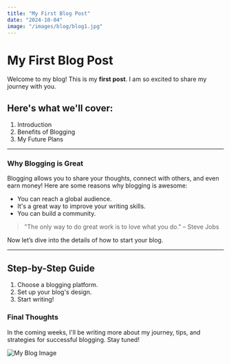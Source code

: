 ```yaml
---
title: "My First Blog Post"
date: "2024-10-04"
image: "/images/blog/blog1.jpg"
---
```


# My First Blog Post

Welcome to my blog! This is my **first post**. I am so excited to share my journey with you.

## Here's what we'll cover:

1. Introduction
2. Benefits of Blogging
3. My Future Plans

---

### Why Blogging is Great

Blogging allows you to share your thoughts, connect with others, and even earn money! Here are some reasons why blogging is awesome:

- You can reach a global audience.
- It's a great way to improve your writing skills.
- You can build a community.

> "The only way to do great work is to love what you do." – Steve Jobs

Now let’s dive into the details of how to start your blog.

---

## Step-by-Step Guide

1. Choose a blogging platform.
2. Set up your blog's design.
3. Start writing!

### Final Thoughts

In the coming weeks, I'll be writing more about my journey, tips, and strategies for successful blogging. Stay tuned!

![My Blog Image](https://your-image-url.com/image.jpg)

